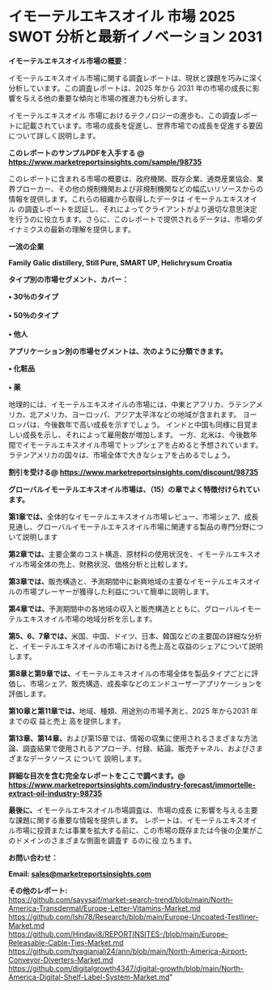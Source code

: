 # イモーテルエキスオイル 市場 2025 SWOT 分析と最新イノベーション 2031

<strong><b>イモーテルエキスオイル市場の概要：</b></strong>

イモーテルエキスオイル市場に関する調査レポートは、現状と課題を巧みに深く分析しています。この調査レポートは、2025 年から 2031 年の市場の成長に影響を与える他の重要な傾向と市場の推進力も分析します。

イモーテルエキスオイル 市場におけるテクノロジーの進歩も、この調査レポートに記載されています。市場の成長を促進し、世界市場での成長を促進する要因について詳しく説明します。

<strong>このレポートのサンプルPDFを入手する @ <a href=https://www.marketreportsinsights.com/sample/98735>https://www.marketreportsinsights.com/sample/98735</a></strong>

このレポートに含まれる市場の概要は、政府機関、既存企業、通商産業協会、業界ブローカー、その他の規制機関および非規制機関などの幅広いリソースからの情報を提供します。これらの組織から取得したデータは イモーテルエキスオイル の調査レポートを認証し、それによってクライアントがより適切な意思決定を行うのに役立ちます。さらに、このレポートで提供されるデータは、市場のダイナミクスの最新の理解を提供します。

<strong>一流の企業</strong>

<strong><b>Family Galic distillery, Still Pure, SMART UP, Helichrysum Croatia</b></strong>

<strong><b>タイプ別の市場セグメント、カバー：</b></strong>

<strong>• 30％のタイプ<br><br>•  50％のタイプ<br><br>• 他人</strong>

<strong><b>アプリケーション別の市場セグメントは、次のように分類できます。</b></strong>

<strong>• 化粧品<br><br>• 薬</strong>

 地理的には、イモーテルエキスオイルの市場には、中東とアフリカ、ラテンアメリカ、北アメリカ、ヨーロッパ、アジア太平洋などの地域が含まれます。 ヨーロッパは、今後数年で高い成長を示すでしょう。 インドと中国も同様に目覚ましい成長を示し、それによって雇用数が増加します。 一方、北米は、今後数年間でイモーテルエキスオイル市場でトップシェアを占めると予想されています。 ラテンアメリカの国々は、市場全体で大きなシェアを占めるでしょう。

<strong>割引を受ける@ <a href=https://www.marketreportsinsights.com/discount/98735>https://www.marketreportsinsights.com/discount/98735</a></strong>

<strong><b>グローバルイモーテルエキスオイル市場は、（15）の章でよく特徴付けられています。</b></strong>

<strong><b>第</b></strong><strong><b>1章では、</b></strong>全体的なイモーテルエキスオイル市場レビュー、市場シェア、成長見通し、グローバルイモーテルエキスオイル市場に関連する製品の専門分野について説明します

<strong><b>第2章では、</b></strong>主要企業のコスト構造、原材料の使用状況を、イモーテルエキスオイル市場全体の売上、財務状況、価格分析と比較します。

<strong><b>第3章では、</b></strong>販売構造と、予測期間中に新興地域の主要なイモーテルエキスオイルの市場プレーヤーが獲得した利益について簡単に説明します。

<strong><b>第4章では、</b></strong>予測期間中の各地域の収入と販売構造とともに、グローバルイモーテルエキスオイル市場の地域分析を示します。

<strong><b>第5、6、7章では、</b></strong>米国、中国、ドイツ、日本、韓国などの主要国の詳細な分析と、イモーテルエキスオイルの市場における売上高と収益のシェアについて説明します。

<strong><b>第8章と第9章では、</b></strong>イモーテルエキスオイルの市場全体を製品タイプごとに評価し、市場シェア、販売構造、成長率などのエンドユーザーアプリケーションを評価します。

<strong><b>第10章と第11章では、</b></strong>地域、種類、用途別の市場予測と、2025 年から2031 年までの収 益と売上 高を提供します。

<strong><b>第13章、第14章、</b></strong>および第15章では、情報の収集に使用されるさまざまな方法論、調査結果で使用されるアプローチ、付録、結論、販売チャネル、およびさまざまなデータソース について 説明します。

<strong>詳細な目次を含む完全なレポートをここで調べます。@ <a href=https://www.marketreportsinsights.com/industry-forecast/immortelle-extract-oil-industry-98735>https://www.marketreportsinsights.com/industry-forecast/immortelle-extract-oil-industry-98735</a></strong>

<strong><b>最後に、</b></strong>イモーテルエキスオイル市場調査は、市場の成長 に影響を</a>与える主要な課題に関する重要な情報を提供します。 レポートは、イモーテルエキスオイル市場に投資または事業を拡大する前に、この市場の既存または今後の企業がこのドメインのさまざまな側面を調査す るのに役 立ちます。

<strong><b>お問い合わせ：</b></strong>

<strong>Email: </strong><a href=mailto:sales@marketreportsinsights.com><strong>sales@marketreportsinsights.com</strong></a>

<strong>その他のレポート:</strong>
<br>
<a href=https://github.com/sayysaif/market-search-trend/blob/main/North-America-Transdermal/Europe-Letter-Vitamins-Market.md>https://github.com/sayysaif/market-search-trend/blob/main/North-America-Transdermal/Europe-Letter-Vitamins-Market.md</a>
<br>
<a href=https://github.com/Ishi78/Research/blob/main/Europe-Uncoated-Testliner-Market.md>https://github.com/Ishi78/Research/blob/main/Europe-Uncoated-Testliner-Market.md</a>
<br>
<a href=https://github.com/Hindavi8/REPORTINSITES-/blob/main/Europe-Releasable-Cable-Ties-Market.md>https://github.com/Hindavi8/REPORTINSITES-/blob/main/Europe-Releasable-Cable-Ties-Market.md</a>
<br>
<a href=https://github.com/tyagianjali24/ann/blob/main/North-America-Airport-Conveyor-Diverters-Market.md>https://github.com/tyagianjali24/ann/blob/main/North-America-Airport-Conveyor-Diverters-Market.md</a>
<br>
<a href=https://github.com/digitalgrowth4347/digital-growth/blob/main/North-America-Digital-Shelf-Label-System-Market.md>https://github.com/digitalgrowth4347/digital-growth/blob/main/North-America-Digital-Shelf-Label-System-Market.md</a>"
